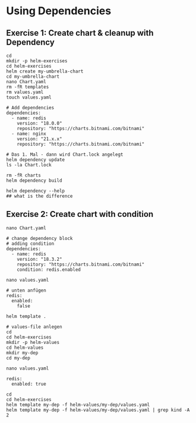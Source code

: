 # Using Dependencies 

## Exercise 1: Create chart & cleanup with Dependency 

```
cd 
mkdir -p helm-exercises 
cd helm-exercises 
helm create my-umbrella-chart
cd my-umbrella-chart 
nano Chart.yaml
rm -fR templates
rm values.yaml
touch values.yaml 
```

```
# Add dependencies 
dependencies:
  - name: redis
    version: "18.0.0"
    repository: "https://charts.bitnami.com/bitnami"
  - name: nginx
    version: "21.x.x"
    repository: "https://charts.bitnami.com/bitnami"
```

```
# Das 1. Mal - dann wird Chart.lock angelegt 
helm dependency update
ls -la Chart.lock 
```

```
rm -fR charts
helm dependency build
```

```
helm dependency --help 
## what is the difference 
```

## Exercise 2: Create chart with condition 

```
nano Chart.yaml
```

```
# change dependency block
# adding condition 
dependencies:
  - name: redis
    version: "18.3.2"
    repository: "https://charts.bitnami.com/bitnami"
    condition: redis.enabled
```

```
nano values.yaml
```

```
# unten anfügen 
redis:
  enabled:
    false
```

```
helm template .
```

```
# values-file anlegen
cd
cd helm-exercises
mkdir -p helm-values
cd helm-values
mkdir my-dep
cd my-dep
```

```
nano values.yaml
```

```
redis:
  enabled: true
```

```
cd
cd helm-exercises
helm template my-dep -f helm-values/my-dep/values.yaml
helm template my-dep -f helm-values/my-dep/values.yaml | grep kind -A 2
```
